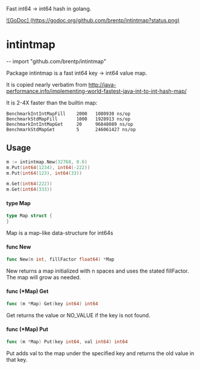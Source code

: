 Fast int64 -> int64 hash in golang.

[![GoDoc] (https://godoc.org/github.com/brentp/intintmap?status.png)](https://godoc.org/github.com/brentp/intintmap)

# intintmap
--
    import "github.com/brentp/intintmap"

Package intintmap is a fast int64 key -> int64 value map.

It is copied nearly verbatim from
http://java-performance.info/implementing-world-fastest-java-int-to-int-hash-map/

It is 2-4X faster than the builtin map:
```
BenchmarkIntIntMapFill    2000   1080930 ns/op
BenchmarkStdMapFill       1000   1928913 ns/op
BenchmarkIntIntMapGet     20     96848089 ns/op
BenchmarkStdMapGet        5      246061427 ns/op
```


## Usage


```go
m := intintmap.New(32768, 0.6)
m.Put(int64(1234), int64(-222))
m.Put(int64(123), int64(33))

m.Get(int64(222))
m.Get(int64(333))
```

#### type Map

```go
type Map struct {
}
```

Map is a map-like data-structure for int64s

#### func  New

```go
func New(n int, fillFactor float64) *Map
```
New returns a map initialized with n spaces and uses the stated fillFactor. The
map will grow as needed.

#### func (*Map) Get

```go
func (m *Map) Get(key int64) int64
```
Get returns the value or NO_VALUE if the key is not found.

#### func (*Map) Put

```go
func (m *Map) Put(key int64, val int64) int64
```
Put adds val to the map under the specified key and returns the old value in
that key.
